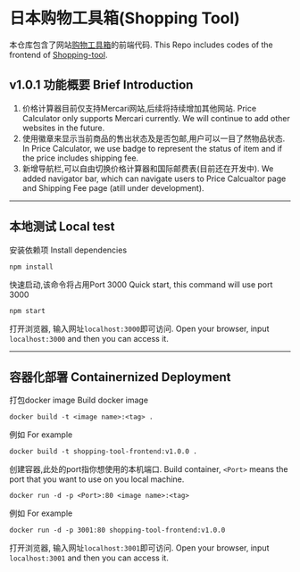 # 日本购物工具箱(Shopping Tool)
本仓库包含了网站[购物工具箱](agonize.asuscomm.com:8000)的前端代码.
This Repo includes codes of the frontend of [Shopping-tool](agonize.asuscomm.com:8000).
## v1.0.1 功能概要 Brief Introduction
1. 价格计算器目前仅支持Mercari网站,后续将持续增加其他网站. Price Calculator only supports Mercari currently. We will continue to add other websites in the future.
2. 使用徽章来显示当前商品的售出状态及是否包邮,用户可以一目了然物品状态. In Price Calculator, we use badge to represent the status of item and if the price includes shipping fee. 
3. 新增导航栏,可以自由切换价格计算器和国际邮费表(目前还在开发中). We added navigator bar, which can navigate users to Price Calcualtor page and Shipping Fee page (atill under development).



***
## 本地测试 Local test
安装依赖项
Install dependencies
```
npm install
```
快速启动,该命令将占用Port 3000
Quick start, this command will use port 3000
```
npm start
```
打开浏览器, 输入网址`localhost:3000`即可访问.
Open your browser, input `localhost:3000` and then you can access it.

***
## 容器化部署 Containernized Deployment
打包docker image
Build docker image
```
docker build -t <image name>:<tag> .
```
例如
For example
```
docker build -t shopping-tool-frontend:v1.0.0 .
```

创建容器,此处的port指你想使用的本机端口.
Build container, `<Port>` means the port that you want to use on you local machine.
```
docker run -d -p <Port>:80 <image name>:<tag>
```
例如
For example
```
docker run -d -p 3001:80 shopping-tool-frontend:v1.0.0
```
打开浏览器, 输入网址`localhost:3001`即可访问.
Open your browser, input `localhost:3001` and then you can access it.